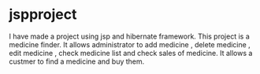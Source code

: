 # jspproject
I have made a project using jsp and hibernate framework.
This project is a medicine finder. It allows administrator to add medicine , delete medicine , edit medicine , check medicine list and check sales of medicine.
It allows a custmer to find a medicine and buy them.
